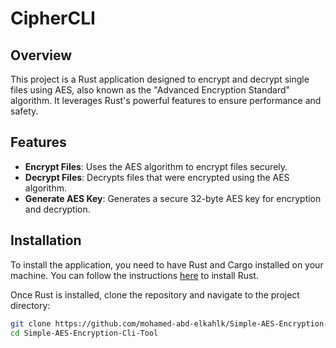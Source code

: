# CipherCLI

## Overview

This project is a Rust application designed to encrypt and decrypt single files using AES, also known as the "Advanced Encryption Standard" algorithm. It leverages Rust's powerful features to ensure performance and safety.

## Features

- **Encrypt Files**: Uses the AES algorithm to encrypt files securely.
- **Decrypt Files**: Decrypts files that were encrypted using the AES algorithm.
- **Generate AES Key**: Generates a secure 32-byte AES key for encryption and decryption.

## Installation

To install the application, you need to have Rust and Cargo installed on your machine. You can follow the instructions [here](https://www.rust-lang.org/tools/install) to install Rust.

Once Rust is installed, clone the repository and navigate to the project directory:

```sh
git clone https://github.com/mohamed-abd-elkahlk/Simple-AES-Encryption-Cli-Tool
cd Simple-AES-Encryption-Cli-Tool
